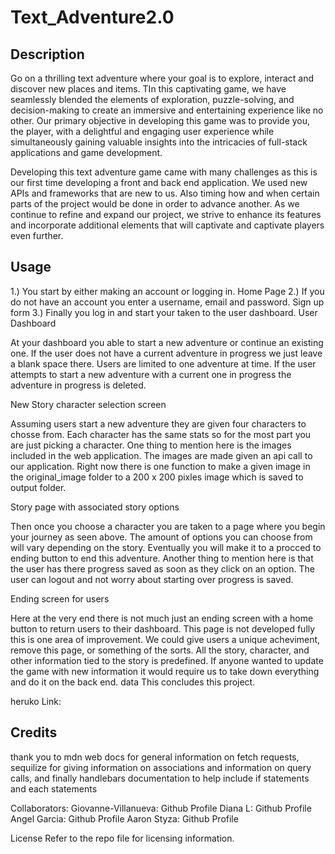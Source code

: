 # Text_Adventure2.0
## Description
Go on a thrilling text adventure where your goal is to explore, interact and discover new places and items. TIn this captivating game, we have seamlessly blended the elements of exploration, puzzle-solving, and decision-making to create an immersive and entertaining experience like no other. Our primary objective in developing this game was to provide you, the player, with a delightful and engaging user experience while simultaneously gaining valuable insights into the intricacies of full-stack applications and game development.

Developing this text adventure game came with many challenges as this is our first time developing a front and back end application. We used new APIs and frameworks that are new to us. Also timing how and when certain parts of the project would be done in order to advance another. As we continue to refine and expand our project, we strive to enhance its features and incorporate additional elements that will captivate and captivate players even further.

## Usage
1.) You start by either making an account or logging in. Home Page 2.) If you do not have an account you enter a username, email and password. Sign up form 3.) Finally you log in and start your taken to the user dashboard. User Dashboard

At your dashboard you able to start a new adventure or continue an existing one. If the user does not have a current adventure in progress we just leave a blank space there. Users are limited to one adventure at time. If the user attempts to start a new adventure with a current one in progress the adventure in progress is deleted.

New Story character selection screen

Assuming users start a new adventure they are given four characters to chosse from. Each character has the same stats so for the most part you are just picking a character. One thing to mention here is the images included in the web application. The images are made given an api call to our application. Right now there is one function to make a given image in the original_image folder to a 200 x 200 pixles image which is saved to output folder.

Story page with associated story options

Then once you choose a character you are taken to a page where you begin your journey as seen above. The amount of options you can choose from will vary depending on the story. Eventually you will make it to a procced to ending button to end this adventure. Another thing to mention here is that the user has there progress saved as soon as they click on an option. The user can logout and not worry about starting over progress is saved.

Ending screen for users

Here at the very end there is not much just an ending screen with a home button to return users to their dashboard. This page is not developed fully this is one area of improvement. We could give users a unique acheviment, remove this page, or something of the sorts. All the story, character, and other information tied to the story is predefined. If anyone wanted to update the game with new information it would require us to take down everything and do it on the back end. data This concludes this project.

heruko Link:

## Credits
thank you to mdn web docs for general information on fetch requests, sequilize for giving information on associations and information on query calls, and finally handlebars documentation to help include if statements and each statements

Collaborators: Giovanne-Villanueva: Github Profile Diana L: Github Profile Angel Garcia: Github Profile Aaron Styza: Github Profile

License
Refer to the repo file for licensing information.